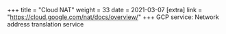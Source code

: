 +++
title = "Cloud NAT"
weight = 33
date = 2021-03-07
[extra]
link = "https://cloud.google.com/nat/docs/overview/"
+++
GCP service: Network address translation service

